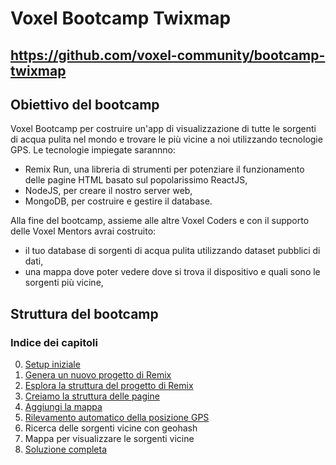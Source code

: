 # Voxel Bootcamp Twixmap

## https://github.com/voxel-community/bootcamp-twixmap

## Obiettivo del bootcamp

Voxel Bootcamp per costruire un'app di visualizzazione di tutte le sorgenti di acqua pulita nel mondo e trovare le più vicine a noi utilizzando tecnologie GPS. Le tecnologie impiegate sarannno:

- Remix Run, una libreria di strumenti per potenziare il funzionamento delle pagine HTML basato sul popolarissimo ReactJS,
- NodeJS, per creare il nostro server web,
- MongoDB, per costruire e gestire il database.

Alla fine del bootcamp, assieme alle altre Voxel Coders e con il supporto delle Voxel Mentors avrai costruito:

- il tuo database di sorgenti di acqua pulita utilizzando dataset pubblici di dati,
- una mappa dove poter vedere dove si trova il dispositivo e quali sono le sorgenti più vicine,

## Struttura del bootcamp

### Indice dei capitoli

0. [Setup iniziale](00-setup)
1. [Genera un nuovo progetto di Remix](01-genera-progetto/README.md)
2. [Esplora la struttura del progetto di Remix](02-esplora-struttura/README.md)
3. [Creiamo la struttura delle pagine](03-struttura-pagine/README.md)
4. [Aggiungi la mappa](04-aggiungi-mappa/README.md)
5. [Rilevamento automatico della posizione GPS](05-gps-automatico/README.md)
6. Ricerca delle sorgenti vicine con geohash
8. Mappa per visualizzare le sorgenti vicine
9. [Soluzione completa](twixmap)
